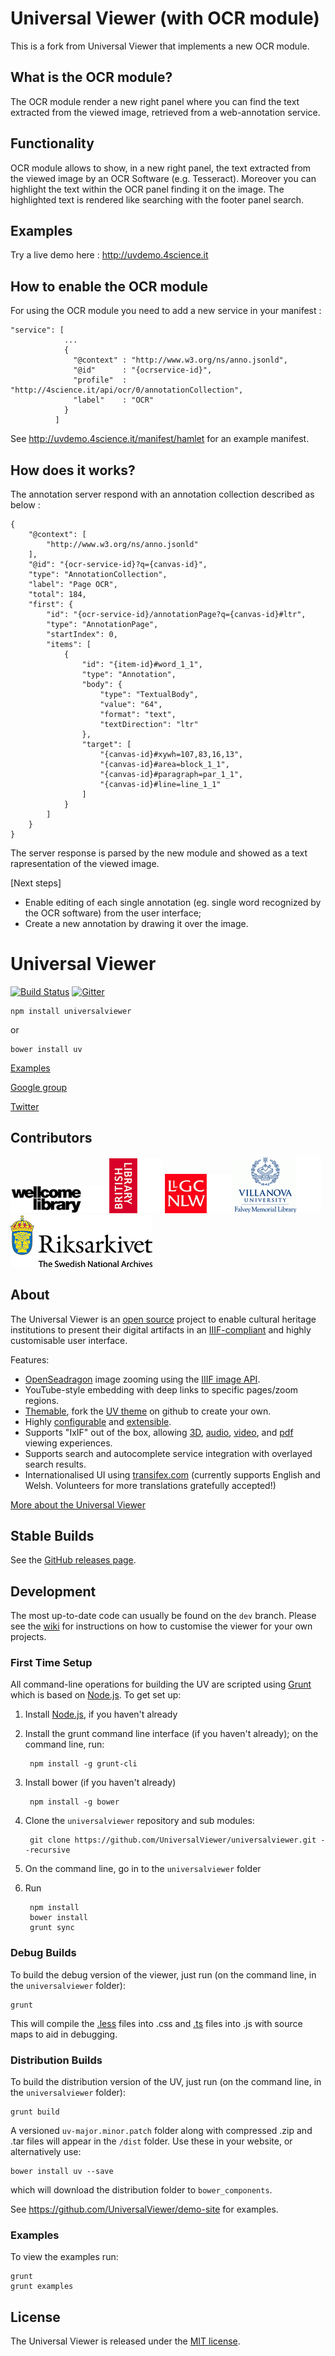 # Universal Viewer (with OCR module)

This is a fork from Universal Viewer that implements a new OCR module.

## What is the OCR module?

The OCR module render a new right panel where you can find the text extracted from the viewed image, retrieved from a web-annotation service.

## Functionality

OCR module allows to show, in a new right panel, the text extracted from the viewed image by an OCR Software (e.g. Tesseract). 
Moreover you can highlight the text within the OCR panel finding it on the image. 
The highlighted text is rendered like searching with the footer panel search.

## Examples

Try a live demo here : http://uvdemo.4science.it

## How to enable the OCR module

For using the OCR module you need to add a new service in your manifest :

    "service": [
                ...
                {
                  "@context" : "http://www.w3.org/ns/anno.jsonld",
                  "@id"      : "{ocrservice-id}",
                  "profile"  : "http://4science.it/api/ocr/0/annotationCollection",
                  "label"    : "OCR"
                }
              ]

See http://uvdemo.4science.it/manifest/hamlet for an example manifest.

## How does it works?

The annotation server respond with an annotation collection described as below : 

    {
        "@context": [
            "http://www.w3.org/ns/anno.jsonld"
        ],
        "@id": "{ocr-service-id}?q={canvas-id}",
        "type": "AnnotationCollection",
        "label": "Page OCR",
        "total": 184,
        "first": {
            "id": "{ocr-service-id}/annotationPage?q={canvas-id}#ltr",
            "type": "AnnotationPage",
            "startIndex": 0,
            "items": [
                {
                    "id": "{item-id}#word_1_1",
                    "type": "Annotation",
                    "body": {
                        "type": "TextualBody",
                        "value": "64",
                        "format": "text",
                        "textDirection": "ltr"
                    },
                    "target": [
                        "{canvas-id}#xywh=107,83,16,13",
                        "{canvas-id}#area=block_1_1",
                        "{canvas-id}#paragraph=par_1_1",
                        "{canvas-id}#line=line_1_1"
                    ]
                }
            ]
        }
    }

The server response is parsed by the new module and showed as a text rapresentation of the viewed image.

[Next steps]

- Enable editing of each single annotation (eg. single word recognized by the OCR software) from the user interface;
- Create a new annotation by drawing it over the image. 

# Universal Viewer 

[![Build Status](https://travis-ci.org/UniversalViewer/universalviewer.svg?branch=master)](https://travis-ci.org/UniversalViewer/universalviewer) [![Gitter](https://badges.gitter.im/Join%20Chat.svg)](https://gitter.im/UniversalViewer/universalviewer?utm_source=badge&utm_medium=badge&utm_campaign=pr-badge&utm_content=badge)



    npm install universalviewer

or

    bower install uv

[Examples](http://universalviewer.io/examples/)

[Google group](https://groups.google.com/forum/#!forum/universalviewer)

[Twitter](https://twitter.com/universalviewer)

## Contributors

![Wellcome Library](https://raw.githubusercontent.com/UniversalViewer/assets/master/wellcome_logo.png "Wellcome Library")
![British Library](https://raw.githubusercontent.com/UniversalViewer/assets/master/bl_logo.png "British Library")
![National Library of Wales](https://raw.githubusercontent.com/UniversalViewer/assets/master/nlw_logo.png "National Library of Wales")
![Villanova University, Falvey Memorial Library](https://raw.githubusercontent.com/UniversalViewer/assets/master/vufalvey_logo.png "Villanova University, Falvey Memorial Library")
![Riksarkivet](https://raw.githubusercontent.com/Riksarkivet/assets/master/logo-en.png "Riksarkivet, The Swedish National Archives")

## About

The Universal Viewer is an [open source](https://github.com/UniversalViewer/universalviewer/blob/master/LICENSE.txt) project to enable cultural heritage institutions to present their digital artifacts in an [IIIF-compliant](http://iiif.io/) and highly customisable user interface. 

Features:

- [OpenSeadragon](https://openseadragon.github.io/) image zooming using the [IIIF image API](http://iiif.io/api/image/2.0/).
- YouTube-style embedding with deep links to specific pages/zoom regions.
- [Themable](https://universalviewer.gitbooks.io/custom-themes/content/), fork the [UV theme](https://github.com/UniversalViewer/uv-en-GB-theme) on github to create your own.
- Highly [configurable](https://github.com/UniversalViewer/universalviewer/wiki/Configuration) and [extensible](http://universalviewer.gitbooks.io/custom-extensions/content/).
- Supports "IxIF" out of the box, allowing [3D](http://universalviewer.io/examples/?manifest=http://files.universalviewer.io/manifests/nelis/ecorche.json), [audio](http://universalviewer.io/examples/?manifest=http://wellcomelibrary.org/iiif/b17307922/manifest), [video](http://universalviewer.io/examples/?manifest=http://wellcomelibrary.org/iiif/b16659090/manifest), and [pdf](http://universalviewer.io/examples/?manifest=http://wellcomelibrary.org/iiif/b17502792/manifest) viewing experiences.
- Supports search and autocomplete service integration with overlayed search results.
- Internationalised UI using [transifex.com](https://www.transifex.com/) (currently supports English and Welsh. Volunteers for more translations gratefully accepted!)

[More about the Universal Viewer](https://github.com/UniversalViewer/universalviewer/wiki/About)

## Stable Builds

See the [GitHub releases page](https://github.com/UniversalViewer/UniversalViewer/releases).

## Development

The most up-to-date code can usually be found on the `dev` branch.
Please see the [wiki](https://github.com/UniversalViewer/UniversalViewer/wiki) for instructions on how to customise the viewer for your own projects.

### First Time Setup

All command-line operations for building the UV are scripted using [Grunt](http://gruntjs.com/) which is based on [Node.js](http://nodejs.org/). To get set up:

1. Install [Node.js](http://nodejs.org), if you haven't already

1. Install the grunt command line interface (if you haven't already); on the command line, run:

	    npm install -g grunt-cli

1. Install bower (if you haven't already)

        npm install -g bower

1. Clone the `universalviewer` repository and sub modules:

	    git clone https://github.com/UniversalViewer/universalviewer.git --recursive

1. On the command line, go in to the `universalviewer` folder

1. Run

        npm install
        bower install
        grunt sync

### Debug Builds

To build the debug version of the viewer, just run (on the command line, in the `universalviewer` folder):

	grunt

This will compile the [.less](http://lesscss.org) files into .css and [.ts](http://typescriptlang.org) files into .js with source maps to aid in debugging.

### Distribution Builds

To build the distribution version of the UV, just run (on the command line, in the `universalviewer` folder):

	grunt build

A versioned `uv-major.minor.patch` folder along with compressed .zip and .tar files will appear in the `/dist` folder. Use these in your website, or alternatively use:
 
    bower install uv --save
    
which will download the distribution folder to `bower_components`.

See https://github.com/UniversalViewer/demo-site for examples.

### Examples

To view the examples run:

    grunt
    grunt examples

## License

The Universal Viewer is released under the [MIT license](https://github.com/UniversalViewer/universalviewer/blob/master/LICENSE.txt).
